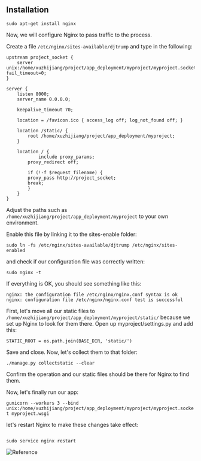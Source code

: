 ## Installation

```shell
sudo apt-get install nginx
```

Now, we will configure Nginx to pass traffic to the process.

Create a file `/etc/nginx/sites-available/djtrump` and type in the following:

```shell
upstream project_socket {
	server unix:/home/xuzhijiang/project/app_deployment/myproject/myproject.socket fail_timeout=0;
}

server {
    listen 8000;
    server_name 0.0.0.0;

    keepalive_timeout 70;

    location = /favicon.ico { access_log off; log_not_found off; }

    location /static/ {
        root /home/xuzhijiang/project/app_deployment/myproject;
    }

    location / {
            include proxy_params;
	    proxy_redirect off;

	    if (!-f $request_filename) {
		proxy_pass http://project_socket;
		break;
	    }
    }
}
```

Adjust the paths such as `/home/xuzhijiang/project/app_deployment/myproject` to your own environment.


Enable this file by linking it to the sites-enable folder:

```shell
sudo ln -fs /etc/nginx/sites-available/djtrump /etc/nginx/sites-enabled
```

and check if our configuration file was correctly written:

```shell
sudo nginx -t
```

If everything is OK, you should see something like this:

```shell
nginx: the configuration file /etc/nginx/nginx.conf syntax is ok
nginx: configuration file /etc/nginx/nginx.conf test is successful
```

First, let's move all our static files to `/home/xuzhijiang/project/app_deployment/myproject/static/` because we set up Nginx to look for them there. Open up myproject/settings.py and add this:

```shell
STATIC_ROOT = os.path.join(BASE_DIR, 'static/')
```

Save and close. Now, let's collect them to that folder:

```shell
./manage.py collectstatic --clear
```

Confirm the operation and our static files should be there for Nginx to find them.

Now, let's finally run our app:

`gunicorn --workers 3 --bind unix:/home/xuzhijiang/project/app_deployment/myproject/myproject.socket myproject.wsgi`

let's restart Nginx to make these changes take effect:

```shelpassword

sudo service nginx restart
```

![Reference](http://rahmonov.me/posts/run-a-django-app-with-gunicorn-in-ubuntu-16-04/)
